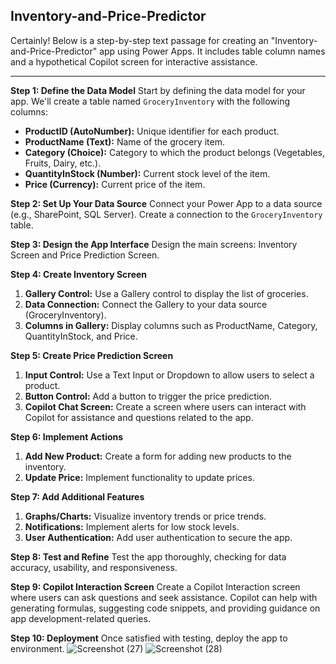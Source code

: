 ## Inventory-and-Price-Predictor
Certainly! Below is a step-by-step text passage for creating an "Inventory-and-Price-Predictor" app using Power Apps. It includes table column names and a hypothetical Copilot screen for interactive assistance.

---

**Step 1: Define the Data Model**
Start by defining the data model for your app. We'll create a table named `GroceryInventory` with the following columns:

- **ProductID (AutoNumber):** Unique identifier for each product.
- **ProductName (Text):** Name of the grocery item.
- **Category (Choice):** Category to which the product belongs (Vegetables, Fruits, Dairy, etc.).
- **QuantityInStock (Number):** Current stock level of the item.
- **Price (Currency):** Current price of the item.

**Step 2: Set Up Your Data Source**
Connect your Power App to a data source (e.g., SharePoint, SQL Server). Create a connection to the `GroceryInventory` table.

**Step 3: Design the App Interface**
Design the main screens: Inventory Screen and Price Prediction Screen.

**Step 4: Create Inventory Screen**
1. **Gallery Control:** Use a Gallery control to display the list of groceries.
2. **Data Connection:** Connect the Gallery to your data source (GroceryInventory).
3. **Columns in Gallery:** Display columns such as ProductName, Category, QuantityInStock, and Price.

**Step 5: Create Price Prediction Screen**
1. **Input Control:** Use a Text Input or Dropdown to allow users to select a product.
2. **Button Control:** Add a button to trigger the price prediction.
3. **Copilot Chat Screen:** Create a screen where users can interact with Copilot for assistance and questions related to the app.

**Step 6: Implement Actions**
1. **Add New Product:** Create a form for adding new products to the inventory.
2. **Update Price:** Implement functionality to update prices.

**Step 7: Add Additional Features**
1. **Graphs/Charts:** Visualize inventory trends or price trends.
2. **Notifications:** Implement alerts for low stock levels.
3. **User Authentication:** Add user authentication to secure the app.

**Step 8: Test and Refine**
Test the app thoroughly, checking for data accuracy, usability, and responsiveness.

**Step 9: Copilot Interaction Screen**
Create a Copilot Interaction screen where users can ask questions and seek assistance. Copilot can help with generating formulas, suggesting code snippets, and providing guidance on app development-related queries.

**Step 10: Deployment**
Once satisfied with testing, deploy the app to environment.
![Screenshot (27)](https://github.com/priyam1909/Inventory-and-Price-Predictor/assets/100475347/2cb22122-4de9-4b4c-be6e-da0e105de9cd)
![Screenshot (28)](https://github.com/priyam1909/Inventory-and-Price-Predictor/assets/100475347/7c38be45-b13e-4091-a068-2e1a66d259a4)



